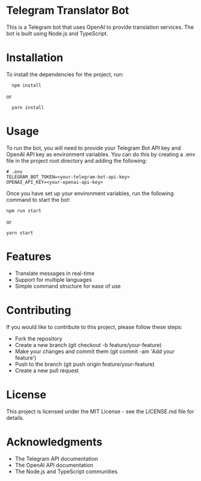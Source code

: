 # Telegram Translator Bot

This is a Telegram bot that uses OpenAI to provide translation services. The bot is built using Node.js and TypeScript.

# Installation

To install the dependencies for the project, run:

```
  npm install
```

or

```
  yarn install
```

# Usage

To run the bot, you will need to provide your Telegram Bot API key and OpenAI API key as environment variables. You can do this by creating a .env file in the project root directory and adding the following:

```
# .env
TELEGRAM_BOT_TOKEN=<your-telegram-bot-api-key>
OPENAI_API_KEY=<your-openai-api-key>
```

Once you have set up your environment variables, run the following command to start the bot:

```
npm run start
```

or

```
yarn start
```

# Features

- Translate messages in real-time
- Support for multiple languages
- Simple command structure for ease of use

# Contributing

If you would like to contribute to this project, please follow these steps:

- Fork the repository
- Create a new branch (git checkout -b feature/your-feature)
- Make your changes and commit them (git commit -am 'Add your feature')
- Push to the branch (git push origin feature/your-feature)
- Create a new pull request

# License

This project is licensed under the MIT License - see the LICENSE.md file for details.

# Acknowledgments

- The Telegram API documentation
- The OpenAI API documentation
- The Node.js and TypeScript communities
